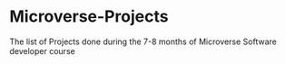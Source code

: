 # Microverse-Projects
The list of Projects done during the 7-8 months of Microverse Software developer course
